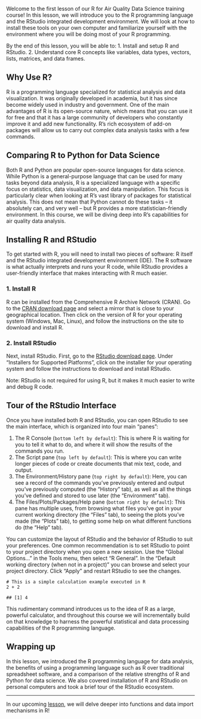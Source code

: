 Welcome to the first lesson of our R for Air Quality Data Science
training course! In this lesson, we will introduce you to the R
programming language and the RStudio integrated development environment.
We will look at how to install these tools on your own computer and
familiarize yourself with the environment where you will be doing most
of your R programming.

By the end of this lesson, you will be able to: 1. Install and setup R
and RStudio. 2. Understand core R concepts like variables, data types,
vectors, lists, matrices, and data frames.

Why Use R?
----------

R is a programming language specialized for statistical analysis and
data visualization. It was originally developed in academia, but it has
since become widely used in industry and government. One of the main
advantages of R is its open-source nature, which means that you can use
it for free and that it has a large community of developers who
constantly improve it and add new functionality. R’s rich ecosystem of
add-on packages will allow us to carry out complex data analysis tasks
with a few commands.

Comparing R to Python for Data Science
--------------------------------------

Both R and Python are popular open-source languages for data science.
While Python is a general-purpose language that can be used for many
tasks beyond data analysis, R is a specialized language with a specific
focus on statistics, data visualization, and data manipulation. This
focus is particularly clear when looking at R’s vast library of packages
for statistical analysis. This does not mean that Python cannot do these
tasks – it absolutely can, and very well – but R provides a more
statistician-friendly environment. In this course, we will be diving
deep into R’s capabilities for air quality data analysis.

Installing R and RStudio
------------------------

To get started with R, you will need to install two pieces of software:
R itself and the RStudio integrated development environment (IDE). The R
software is what actually interprets and runs your R code, while RStudio
provides a user-friendly interface that makes interacting with R much
easier.

### 1. Install R

R can be installed from the Comprehensive R Archive Network (CRAN). Go
to the [CRAN download page](https://cran.r-project.org/mirrors.html) and
select a mirror that is close to your geographical location. Then click
on the version of R for your operating system (Windows, Mac, Linux), and
follow the instructions on the site to download and install R.

### 2. Install RStudio

Next, install RStudio. First, go to the [RStudio download
page](https://www.rstudio.com/products/rstudio/download/#download).
Under “Installers for Supported Platforms”, click on the installer for
your operating system and follow the instructions to download and
install RStudio.

Note: RStudio is not required for using R, but it makes it much easier
to write and debug R code.

Tour of the RStudio Interface
-----------------------------

Once you have installed both R and RStudio, you can open RStudio to see
the main interface, which is organized into four main “panes”:

1.  The R Console (`bottom left by default`): This is where R is waiting
    for you to tell it what to do, and where it will show the results of
    the commands you run.
2.  The Script pane (`top left by default`): This is where you can write
    longer pieces of code or create documents that mix text, code, and
    output.
3.  The Environment/History pane (`top right by default`): Here, you can
    see a record of the commands you’ve previously entered and output
    you’ve previously computed (the “History” tab), as well as all the
    things you’ve defined and stored to use later (the “Environment”
    tab).
4.  The Files/Plots/Packages/Help pane (`bottom right by default`): This
    pane has multiple uses, from browsing what files you’ve got in your
    current working directory (the “Files” tab), to seeing the plots
    you’ve made (the “Plots” tab), to getting some help on what
    different functions do (the “Help” tab).

You can customize the layout of RStudio and the behavior of RStudio to
suit your preferences. One common recommendation is to set RStudio to
point to your project directory when you open a new session. Use the
“Global Options…” in the Tools menu, then select “R General”. In the
“Default working directory (when not in a project)” you can browse and
select your project directory. Click “Apply” and restart RStudio to see
the changes.

    # This is a simple calculation example executed in R
    2 + 2

    ## [1] 4

This rudimentary command introduces us to the idea of R as a large,
powerful calculator, and throughout this course we will incrementally
build on that knowledge to harness the powerful statistical and data
processing capabilities of the R programming language.

Wrapping up
-----------

In this lesson, we introduced the R programming language for data
analysis, the benefits of using a programming language such as R over
traditional spreadsheet software, and a comparison of the relative
strengths of R and Python for data science. We also covered installation
of R and RStudio on personal computers and took a brief tour of the
RStudio ecosystem.

------------------------------------------------------------------------

In our upcoming [lesson](2-Functions-and-Data-Import/readme.md), we will
delve deeper into functions and data import mechanisms in R!
